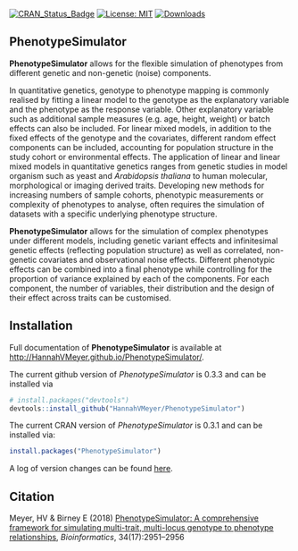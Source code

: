 
<!-- README.md is generated from README.Rmd. Please edit that file -->
[![CRAN\_Status\_Badge](http://www.r-pkg.org/badges/version/PhenotypeSimulator)](https://cran.r-project.org/package=PhenotypeSimulator) [![License: MIT](https://img.shields.io/badge/License-MIT-yellow.svg)](https://opensource.org/licenses/MIT) [![Downloads](http://cranlogs.r-pkg.org/badges/grand-total/PhenotypeSimulator?color=blue)](http://cran.rstudio.com/web/packages/PhenotypeSimulator/index.html)

<i class="fa fa-map" aria-hidden="true"></i> PhenotypeSimulator
---------------------------------------------------------------

**PhenotypeSimulator** allows for the flexible simulation of phenotypes from different genetic and non-genetic (noise) components.

In quantitative genetics, genotype to phenotype mapping is commonly realised by fitting a linear model to the genotype as the explanatory variable and the phenotype as the response variable. Other explanatory variable such as additional sample measures (e.g. age, height, weight) or batch effects can also be included. For linear mixed models, in addition to the fixed effects of the genotype and the covariates, different random effect components can be included, accounting for population structure in the study cohort or environmental effects. The application of linear and linear mixed models in quantitative genetics ranges from genetic studies in model organism such as yeast and *Arabidopsis thaliana* to human molecular, morphological or imaging derived traits. Developing new methods for increasing numbers of sample cohorts, phenotypic measurements or complexity of phenotypes to analyse, often requires the simulation of datasets with a specific underlying phenotype structure.

**PhenotypeSimulator** allows for the simulation of complex phenotypes under different models, including genetic variant effects and infinitesimal genetic effects (reflecting population structure) as well as correlated, non-genetic covariates and observational noise effects. Different phenotypic effects can be combined into a final phenotype while controlling for the proportion of variance explained by each of the components. For each component, the number of variables, their distribution and the design of their effect across traits can be customised.

<i class="fa fa-rocket" aria-hidden="true"></i> Installation
------------------------------------------------------------

Full documentation of **PhenotypeSimulator** is available at <http://HannahVMeyer.github.io/PhenotypeSimulator/>.

The current github version of *PhenotypeSimulator* is 0.3.3 and can be installed via

``` r
# install.packages("devtools")
devtools::install_github("HannahVMeyer/PhenotypeSimulator")
```

The current CRAN version of *PhenotypeSimulator* is 0.3.1 and can be installed via:

``` r
install.packages("PhenotypeSimulator")
```

A log of version changes can be found [here](https://github.com/HannahVMeyer/PhenotypeSimulator/blob/master/NEWS.md).

<i class="fa fa-pencil" aria-hidden="true"></i> Citation
--------------------------------------------------------

Meyer, HV & Birney E (2018) [PhenotypeSimulator: A comprehensive framework for simulating multi-trait, multi-locus genotype to phenotype relationships](https://doi.org/10.1093/bioinformatics/bty197), *Bioinformatics*, 34(17):2951–2956
